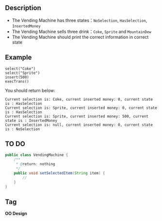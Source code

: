 ## Description
- The Vending Machine has three states：`NoSelection`, `HasSelection`, `InsertedMoney`
- The Vending Machine sells three drink：`Coke`, `Sprite` and `MountainDew`
- The Vending Machine should print the correct information in correct state

## Example
```
select("Coke")
select("Sprite")
insert(500)
execTrans()
```
You should return below:
```
Current selection is: Coke, current inserted money: 0, current state is : HasSelection
Current selection is: Sprite, current inserted money: 0, current state is : HasSelection
Current selection is: Sprite, current inserted money: 500, current state is : InsertedMoney
Current selection is: null, current inserted money: 0, current state is : NoSelection
```

## TO DO
```java
public class VendingMachine {
    /**
     * @return: nothing
     */
    public void setSelectedItem(String item) {
        // 
    }
}
```

## Tag
**OO Design**
